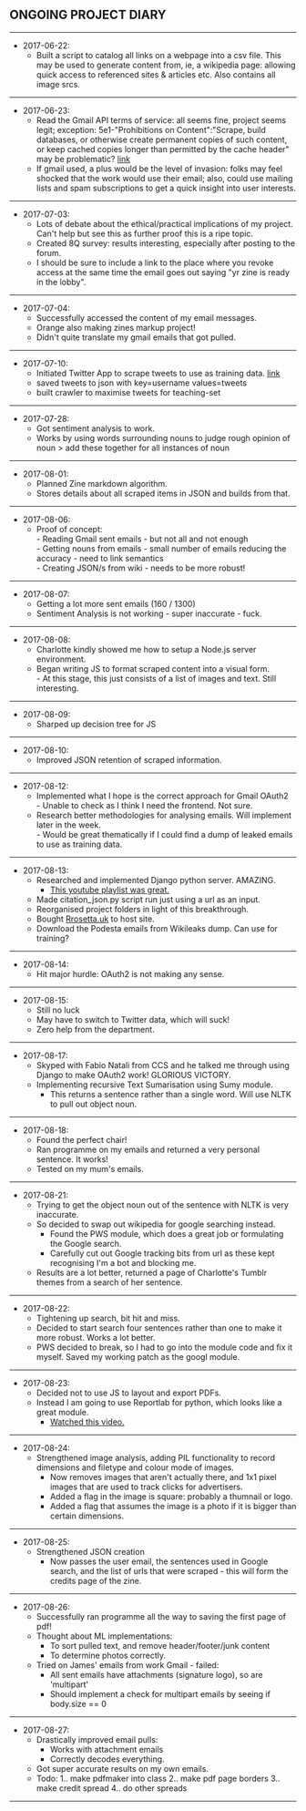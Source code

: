 ## ONGOING PROJECT DIARY
---
+ 2017-06-22:  
  + Built a script to catalog all links on a webpage into a csv file. This may be used to generate content from, ie, a wikipedia page: allowing quick access to referenced sites & articles etc. Also contains all image srcs.
---
+ 2017-06-23:
  + Read the Gmail API terms of service: all seems fine, project seems legit; exception: 5e1-"Prohibitions on Content":"Scrape, build databases, or otherwise create permanent copies of such content, or keep cached copies longer than permitted by the cache header" may be problematic? 
    [link](https://console.developers.google.com/tos?id=universal)  
  + If gmail used, a plus would be the level of invasion: folks may feel shocked that the work would use their email; also, could use mailing lists and spam subscriptions to get a quick insight into user interests.
---
+ 2017-07-03:  
  + Lots of debate about the ethical/practical implications of my project. Can't help but see this as further proof this is a ripe topic.  
  + Created 8Q survey: results interesting, especially after posting to the forum.  
  + I should be sure to include a link to the place where you revoke access at the same time the email goes out saying "yr zine is ready in the lobby".  
---
+ 2017-07-04:  
  + Successfully accessed the content of my email messages.  
  + Orange also making zines markup project!  
  + Didn't quite translate my gmail emails that got pulled.  
---
+ 2017-07-10:  
  + Initiated Twitter App to scrape tweets to use as training data.  [link](https://marcobonzanini.com/2015/03/02/mining-twitter-data-with-python-part-1/)  
  + saved tweets to json with key=username values=tweets  
  + built crawler to maximise tweets for teaching-set  
---
+ 2017-07-28:  
  + Got sentiment analysis to work.  
  + Works by using words surrounding nouns to judge rough opinion of noun > add these together for all instances of noun  
---
+ 2017-08-01:  
  + Planned Zine markdown algorithm.
  + Stores details about all scraped items in JSON and builds from that.
---
+ 2017-08-06:  
  + Proof of concept:  
            - Reading Gmail sent emails - but not all and not enough  
            - Getting nouns from emails - small number of emails reducing the accuracy - need to link semantics  
            - Creating JSON/s from wiki - needs to be more robust!  
---
+ 2017-08-07:  
  + Getting a lot more sent emails (160 / 1300)  
  + Sentiment Analysis is not working - super inaccurate - fuck.  
---
+ 2017-08-08:  
  + Charlotte kindly showed me how to setup a Node.js server environment. 
  + Began writing JS to format scraped content into a visual form.  
            - At this stage, this just consists of a list of images and text. Still interesting.  
---
+ 2017-08-09:  
  + Sharped up decision tree for JS  
---
+ 2017-08-10:  
  + Improved JSON retention of scraped information.  
---
+ 2017-08-12:  
  + Implemented what I hope is the correct approach for Gmail OAuth2  
            - Unable to check as I think I need the frontend. Not sure.  
  + Research better methodologies for analysing emails. Will implement later in the week.  
            - Would be great thematically if I could find a dump of leaked emails to use as training data.  
---
+ 2017-08-13:  
  + Researched and implemented Django python server. AMAZING. 
    + [This youtube playlist was great.](https://www.youtube.com/playlist?list=PL6gx4Cwl9DGBlmzzFcLgDhKTTfNLfX1IK) 
  + Made citation_json.py script run just using a url as an input.  
  + Reorganised project folders in light of this breakthrough.  
  + Bought [Rrosetta.uk](http://Rrosetta.uk) to host site.
  + Download the Podesta emails from Wikileaks dump. Can use for training?
---
+ 2017-08-14:
  + Hit major hurdle: OAuth2 is not making any sense.
---
+ 2017-08-15:
  + Still no luck
  + May have to switch to Twitter data, which will suck!
  + Zero help from the department.
---
+ 2017-08-17:
  + Skyped with Fabio Natali from CCS and he talked me through using Django to make OAuth2 work! GLORIOUS VICTORY.
  + Implementing recursive Text Sumarisation using Sumy module.
    + This returns a sentence rather than a single word. Will use NLTK to pull out object noun.
---
+ 2017-08-18:
  + Found the perfect chair!
  + Ran programme on my emails and returned a very personal sentence. It works!
  + Tested on my mum's emails.
---
+ 2017-08-21:
  + Trying to get the object noun out of the sentence with NLTK is very inaccurate. 
  + So decided to swap out wikipedia for google searching instead.
    + Found the PWS module, which does a great job or formulating the Google search.
    + Carefully cut out Google tracking bits from url as these kept recognising I'm a bot and blocking me.
  + Results are a lot better, returned a page of Charlotte's Tumblr themes from a search of her sentence.
---
+ 2017-08-22:
  + Tightening up search, bit hit and miss.
  + Decided to start search four sentences rather than one to make it more robust. Works a lot better.
  + PWS decided to break, so I had to go into the module code and fix it myself. Saved my working patch as the googl module.
---
+ 2017-08-23:
  + Decided not to use JS to layout and export PDFs.
  + Instead I am going to use Reportlab for python, which looks like a great module.
    + [Watched this video.](https://www.youtube.com/watch?v=Ei0fL6j8DtI)
---
+ 2017-08-24:
  + Strengthened image analysis, adding PIL functionality to record dimensions and filetype and colour mode of images.
    + Now removes images that aren't actually there, and 1x1 pixel images that are used to track clicks for advertisers.
    + Added a flag in the image is square: probably a thumnail or logo.
    + Added a flag that assumes the image is a photo if it is bigger than certain dimensions.
---
+ 2017-08-25:
  + Strengthened JSON creation
    + Now passes the user email, the sentences used in Google search, and the list of urls that were scraped - this will form the credits page of the zine.
---
+ 2017-08-26:
  + Successfully ran programme all the way to saving the first page of pdf!
  + Thought about ML implementations:
    + To sort pulled text, and remove header/footer/junk content
    + To determine photos correctly.
  + Tried on James' emails from work Gmail - failed:
    + All sent emails have attachments (signature logo), so are 'multipart'
    + Should implement a check for multipart emails by seeing if body.size == 0
---
+ 2017-08-27:
  + Drastically improved email pulls:
    + Works with attachment emails
    + Correctly decodes everything.
  + Got super accurate results on my own emails.
  + Todo: 
    1.. make pdfmaker into class
    2.. make pdf page borders
    3.. make credit spread
    4.. do other spreads
---